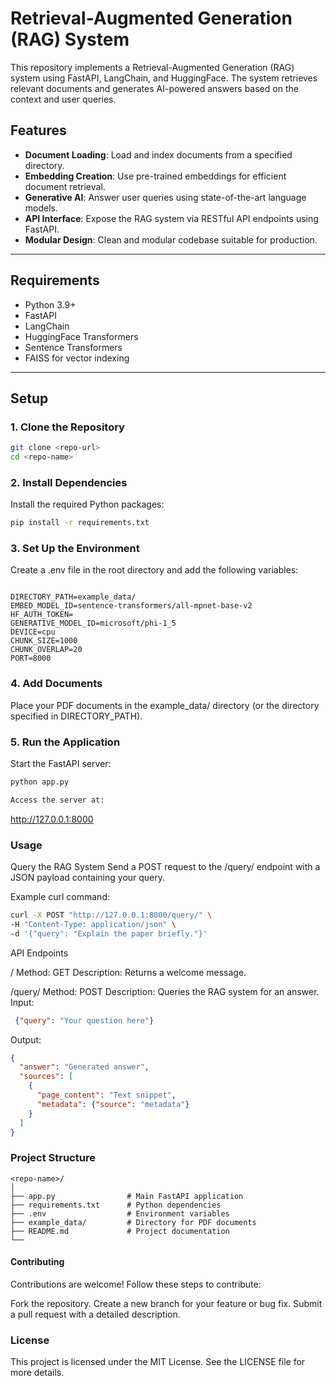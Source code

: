 # Retrieval-Augmented Generation (RAG) System

This repository implements a Retrieval-Augmented Generation (RAG) system using FastAPI, LangChain, and HuggingFace. The system retrieves relevant documents and generates AI-powered answers based on the context and user queries.

## Features
- **Document Loading**: Load and index documents from a specified directory.
- **Embedding Creation**: Use pre-trained embeddings for efficient document retrieval.
- **Generative AI**: Answer user queries using state-of-the-art language models.
- **API Interface**: Expose the RAG system via RESTful API endpoints using FastAPI.
- **Modular Design**: Clean and modular codebase suitable for production.

---

## Requirements
- Python 3.9+
- FastAPI
- LangChain
- HuggingFace Transformers
- Sentence Transformers
- FAISS for vector indexing

---

## Setup

### 1. Clone the Repository
```bash
git clone <repo-url>
cd <repo-name>
```

### 2. Install Dependencies
Install the required Python packages:

```bash
pip install -r requirements.txt
```

### 3. Set Up the Environment
Create a .env file in the root directory and add the following variables:

```plaintext

DIRECTORY_PATH=example_data/
EMBED_MODEL_ID=sentence-transformers/all-mpnet-base-v2
HF_AUTH_TOKEN=
GENERATIVE_MODEL_ID=microsoft/phi-1_5
DEVICE=cpu
CHUNK_SIZE=1000
CHUNK_OVERLAP=20
PORT=8000
```


### 4. Add Documents
Place your PDF documents in the example_data/ directory (or the directory specified in DIRECTORY_PATH).

### 5. Run the Application
Start the FastAPI server:

```bash
python app.py 

Access the server at:
``` 
http://127.0.0.1:8000 


### Usage

Query the RAG System
Send a POST request to the /query/ endpoint with a JSON payload containing your query.

Example curl command:

``` bash
curl -X POST "http://127.0.0.1:8000/query/" \
-H "Content-Type: application/json" \
-d '{"query": "Explain the paper briefly."}'
```

API Endpoints

/
Method: GET
Description: Returns a welcome message.

/query/
Method: POST
Description: Queries the RAG system for an answer.
Input:

```json
 {"query": "Your question here"}  
```

Output:

``` json
{
  "answer": "Generated answer",
  "sources": [
    {
      "page_content": "Text snippet",
      "metadata": {"source": "metadata"}
    }
  ]
}
```


### Project Structure

```
<repo-name>/
│
├── app.py                # Main FastAPI application
├── requirements.txt      # Python dependencies
├── .env                  # Environment variables
├── example_data/         # Directory for PDF documents
├── README.md             # Project documentation
└── 
```

#### Contributing

Contributions are welcome! Follow these steps to contribute:

Fork the repository.
Create a new branch for your feature or bug fix.
Submit a pull request with a detailed description.

### License

This project is licensed under the MIT License. See the LICENSE file for more details.

